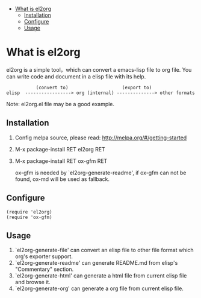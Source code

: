 - [What is el2org](#orgaf5d599)
  - [Installation](#org7b4b0ea)
  - [Configure](#org9fd4784)
  - [Usage](#org669a4ea)


<a id="orgaf5d599"></a>

# What is el2org

el2org is a simple tool，which can convert a emacs-lisp file to org file. You can write code and document in a elisp file with its help.

               (convert to)                    (export to)
    elisp  -----------------> org (internal) --------------> other formats

Note: el2org.el file may be a good example.


<a id="org7b4b0ea"></a>

## Installation

1.  Config melpa source, please read: <http://melpa.org/#/getting-started>
2.  M-x package-install RET el2org RET
3.  M-x package-install RET ox-gfm RET

    ox-gfm is needed by \`el2org-generate-readme', if ox-gfm can not be found, ox-md will be used as fallback.


<a id="org9fd4784"></a>

## Configure

    (require 'el2org)
    (require 'ox-gfm)


<a id="org669a4ea"></a>

## Usage

1.  \`el2org-generate-file' can convert an elisp file to other file format which org's exporter support.
2.  \`el2org-generate-readme' can generate README.md from elisp's "Commentary" section.
3.  \`el2org-generate-html' can generate a html file from current elisp file and browse it.
4.  \`el2org-generate-org' can generate a org file from current elisp file.
